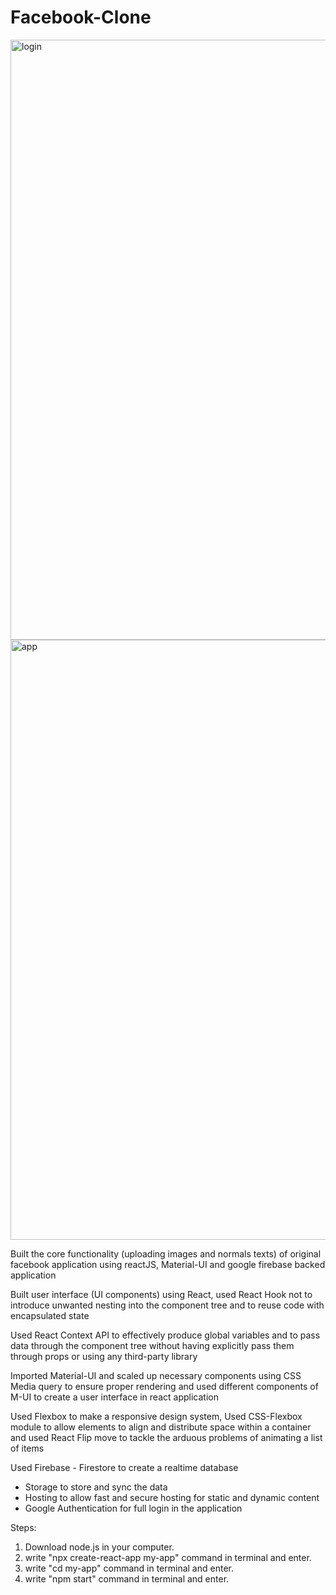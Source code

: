 # Facebook-Clone

<img width="960" alt="login" src="https://user-images.githubusercontent.com/80396196/125927543-e302fca6-98ef-4efe-83ba-77237c80a101.png">

<img width="960" alt="app" src="https://user-images.githubusercontent.com/80396196/125928271-77359665-5c69-4b0e-bf79-88faa954be6c.png">


Built the core functionality (uploading images and normals texts) of original facebook application using reactJS, Material-UI and google
firebase backed application

Built user interface (UI components) using React, used React Hook not to introduce unwanted nesting into the component tree and to
reuse code with encapsulated state

Used React Context API to effectively produce global variables and to pass data through the component tree without having explicitly pass
them through props or using any third-party library

Imported Material-UI and scaled up necessary components using CSS Media query to ensure proper rendering and used different
components of M-UI to create a user interface in react application

Used Flexbox to make a responsive design system, Used CSS-Flexbox module to allow elements to align and distribute space within a
container and used React Flip move to tackle the arduous problems of animating a list of items

Used Firebase - Firestore to create a realtime database
 - Storage to store and sync the data
 - Hosting to allow fast and secure hosting for static and dynamic content
 - Google Authentication for full login in the application



Steps:
1. Download node.js in your computer.
2. write "npx create-react-app my-app" command in terminal and enter.
3. write "cd my-app" command in terminal and enter.
4. write "npm start" command in terminal and enter.
